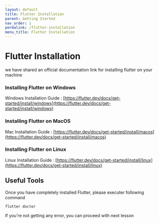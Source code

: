 ```yaml
---
layout: default
title: Flutter Installation
parent: Getting Started
nav_order: 1
permalink: /flutter-installation
menu_title: Flutter Installation
---
```

# Flutter Installation

we have shared an official documentation link for installing flutter on your machine

### Installing Flutter on Windows

Windows Installation Guide : [https://flutter.dev/docs/get-started/install/windows](https://flutter.dev/docs/get-started/install/windows)

### Installing Flutter on MacOS

Mac Installation Guide : [https://flutter.dev/docs/get-started/install/macos](https://flutter.dev/docs/get-started/install/macos)


### Installing Flutter on Linux

Linux Installation Guide : [https://flutter.dev/docs/get-started/install/linux](https://flutter.dev/docs/get-started/install/linux)


## Useful Tools

Once you have completely installed Flutter, please executer following command 

```
flutter doctor
```

If you're not getting any error, you can proceed with next lesson